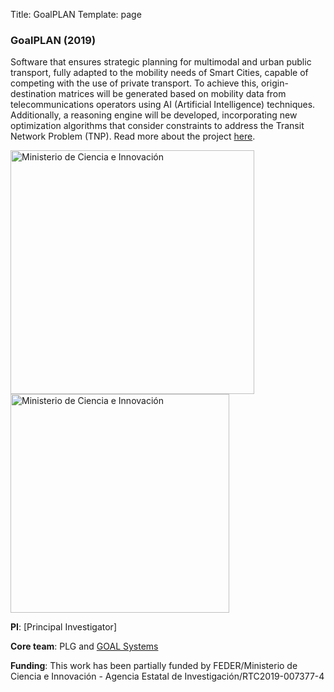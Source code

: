 Title: GoalPLAN
Template: page

### GoalPLAN (2019)

Software that ensures strategic planning for multimodal and urban public transport, 
fully adapted to the mobility needs of Smart Cities, capable of competing with the 
use of private transport. To achieve this, origin-destination matrices will be generated
 based on mobility data from telecommunications operators using AI (Artificial Intelligence) 
 techniques. Additionally, a reasoning engine will be developed, incorporating new optimization 
 algorithms that consider constraints to address the Transit Network Problem (TNP).
Read more about the project [here](https://goalsystems.com/caso/micinn-retos-de-colaboracion-2019/).

<img class="img-fluid my-3 ml-2" title="Ministerio de Ciencia e Innovación" src="{static}/images/mci_feder.png" width="390">
<img class="img-fluid float-right my-3 ml-2" title="Ministerio de Ciencia e Innovación" src="{static}/images/goal_systems.jpg" width="350">


**PI**: [Principal Investigator]

**Core team**: PLG and [GOAL Systems](https://goalsystems.com/en/)

**Funding**: This work has been partially funded by FEDER/Ministerio de Ciencia e Innovación - Agencia Estatal de Investigación/RTC2019-007377-4